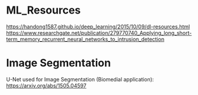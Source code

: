 # ML_Resources
https://handong1587.github.io/deep_learning/2015/10/09/dl-resources.html
https://www.researchgate.net/publication/279770740_Applying_long_short-term_memory_recurrent_neural_networks_to_intrusion_detection


# Image Segmentation
U-Net used for Image Segmentation (Biomedial application):
https://arxiv.org/abs/1505.04597
